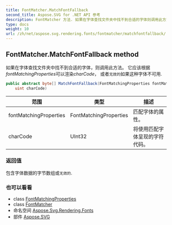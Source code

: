 ```yaml
---
title: FontMatcher.MatchFontFallback
second_title: Aspose.SVG for .NET API 参考
description: FontMatcher 方法. 如果在字体查找文件夹中找不到合适的字体则调用此方法 它应该根据fontMatchingProperties可以渲染charCode 或者无效的如果这种字体不可用.
type: docs
weight: 10
url: /zh/net/aspose.svg.rendering.fonts/fontmatcher/matchfontfallback/
---
```

## FontMatcher.MatchFontFallback method

如果在字体查找文件夹中找不到合适的字体，则调用此方法。 它应该根据*fontMatchingProperties*可以渲染*charCode*， 或者`无效的`如果这种字体不可用.

```csharp
public abstract byte[] MatchFontFallback(FontMatchingProperties fontMatchingProperties, 
    uint charCode)
```

| 范围 | 类型 | 描述 |
| --- | --- | --- |
| fontMatchingProperties | FontMatchingProperties | 匹配字体的属性。 |
| charCode | UInt32 | 将使用匹配字体呈现的字符代码。 |

### 返回值

包含字体数据的字节数组或`无效的`.

### 也可以看看

* class [FontMatchingProperties](../../fontmatchingproperties/)
* class [FontMatcher](../)
* 命名空间 [Aspose.Svg.Rendering.Fonts](../../fontmatcher/)
* 部件 [Aspose.SVG](../../../)


